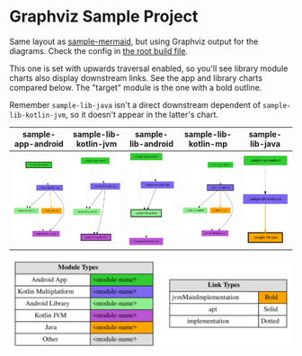 # Graphviz Sample Project

Same layout as [sample-mermaid](../sample-mermaid), but using Graphviz output for the diagrams. Check the config in [the root build file](build.gradle.kts).

This one is set with upwards traversal enabled, so you'll see library module charts also display downstream links. See the app and library charts compared below. The "target" module is the one with a bold outline.

Remember `sample-lib-java` isn't a direct downstream dependent of `sample-lib-kotlin-jvm`, so it doesn't appear in the latter's chart.

| sample-app-android                       | sample-lib-kotlin-jvm                       | sample-lib-android                       | sample-lib-kotlin-mp                       | sample-lib-java                       |
|------------------------------------------|---------------------------------------------|------------------------------------------|--------------------------------------------|---------------------------------------|
| ![](sample-app-android/charts/chart.svg) | ![](sample-lib-kotlin-jvm/charts/chart.svg) | ![](sample-lib-android/charts/chart.svg) | ![](sample-lib-kotlin-mp/charts/chart.svg) | ![](sample-lib-java/charts/chart.svg) |

![](legend/legend.svg)
